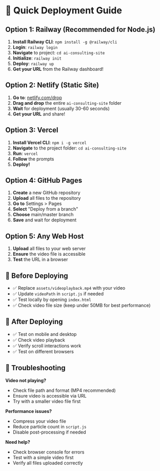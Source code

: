 # 🚀 Quick Deployment Guide

## Option 1: Railway (Recommended for Node.js)

1. **Install Railway CLI**: `npm install -g @railway/cli`
2. **Login**: `railway login`
3. **Navigate** to project: `cd ai-consulting-site`
4. **Initialize**: `railway init`
5. **Deploy**: `railway up`
6. **Get your URL** from the Railway dashboard!

## Option 2: Netlify (Static Site)

1. **Go to**: [netlify.com/drop](https://app.netlify.com/drop)
2. **Drag and drop** the entire `ai-consulting-site` folder
3. **Wait** for deployment (usually 30-60 seconds)
4. **Get your URL** and share!

## Option 3: Vercel

1. **Install Vercel CLI**: `npm i -g vercel`
2. **Navigate** to the project folder: `cd ai-consulting-site`
3. **Run**: `vercel`
4. **Follow** the prompts
5. **Deploy!**

## Option 4: GitHub Pages

1. **Create** a new GitHub repository
2. **Upload** all files to the repository
3. **Go to** Settings > Pages
4. **Select** "Deploy from a branch"
5. **Choose** main/master branch
6. **Save** and wait for deployment

## Option 5: Any Web Host

1. **Upload** all files to your web server
2. **Ensure** the video file is accessible
3. **Test** the URL in a browser

## 📝 Before Deploying

- ✅ Replace `assets/videoplayback.mp4` with your video
- ✅ Update `videoPath` in `script.js` if needed
- ✅ Test locally by opening `index.html`
- ✅ Check video file size (keep under 50MB for best performance)

## 🎯 After Deploying

- ✅ Test on mobile and desktop
- ✅ Check video playback
- ✅ Verify scroll interactions work
- ✅ Test on different browsers

## 🔧 Troubleshooting

**Video not playing?**
- Check file path and format (MP4 recommended)
- Ensure video is accessible via URL
- Try with a smaller video file first

**Performance issues?**
- Compress your video file
- Reduce particle count in `script.js`
- Disable post-processing if needed

**Need help?**
- Check browser console for errors
- Test with a simple video first
- Verify all files uploaded correctly
